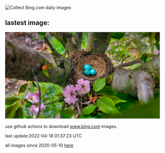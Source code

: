 ![Collect Bing.com daily images](https://github.com/counter2015/bing-daily-images/workflows/Collect%20Bing.com%20daily%20images/badge.svg)
## lastest image:
![](images/RobinsEgg.jpg)

use github actions to download www.bing.com images.

last update:2022-04-18 01:37:23 UTC

all images since 2020-05-10 [here](https://github.com/counter2015/bing-daily-images/tree/master/images) 
